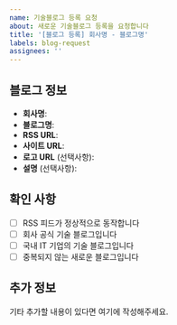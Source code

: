 ```yaml
---
name: 기술블로그 등록 요청
about: 새로운 기술블로그 등록을 요청합니다
title: '[블로그 등록] 회사명 - 블로그명'
labels: blog-request
assignees: ''
---
```


## 블로그 정보
- **회사명**: 
- **블로그명**: 
- **RSS URL**: 
- **사이트 URL**: 
- **로고 URL** (선택사항): 
- **설명** (선택사항): 

## 확인 사항
- [ ] RSS 피드가 정상적으로 동작합니다
- [ ] 회사 공식 기술 블로그입니다
- [ ] 국내 IT 기업의 기술 블로그입니다
- [ ] 중복되지 않는 새로운 블로그입니다

## 추가 정보
기타 추가할 내용이 있다면 여기에 작성해주세요.